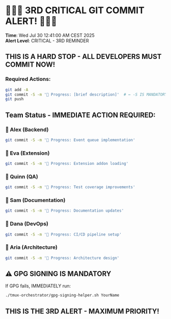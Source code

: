# 🚨🚨🚨 3RD CRITICAL GIT COMMIT ALERT! 🚨🚨🚨

**Time**: Wed Jul 30 12:41:00 AM CEST 2025  
**Alert Level**: CRITICAL - 3RD REMINDER

## THIS IS A HARD STOP - ALL DEVELOPERS MUST COMMIT NOW!

### Required Actions:
```bash
git add -A
git commit -S -m '🚧 Progress: [brief description]'  # ← -S IS MANDATORY!
git push
```

## Team Status - IMMEDIATE ACTION REQUIRED:

### 🔴 Alex (Backend)
```bash
git commit -S -m '🚧 Progress: Event queue implementation'
```

### 🔴 Eva (Extension) 
```bash
git commit -S -m '🚧 Progress: Extension addon loading'
```

### 🔴 Quinn (QA)
```bash
git commit -S -m '🚧 Progress: Test coverage improvements'
```

### 🔴 Sam (Documentation)
```bash
git commit -S -m '🚧 Progress: Documentation updates'
```

### 🔴 Dana (DevOps)
```bash
git commit -S -m '🚧 Progress: CI/CD pipeline setup'
```

### 🔴 Aria (Architecture)
```bash
git commit -S -m '🚧 Progress: Architecture design'
```

## ⚠️ GPG SIGNING IS MANDATORY
If GPG fails, IMMEDIATELY run:
```bash
./tmux-orchestrator/gpg-signing-helper.sh YourName
```

## THIS IS THE 3RD ALERT - MAXIMUM PRIORITY!